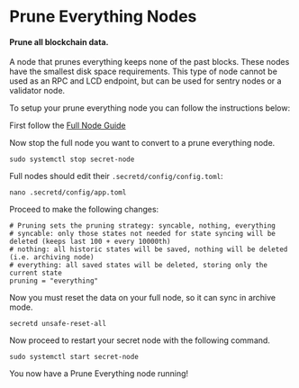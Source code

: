 # Prune Everything Nodes

#### Prune all blockchain data. <a href="#prune-all-blockchain-data" id="prune-all-blockchain-data"></a>

A node that prunes everything keeps none of the past blocks. These nodes have the smallest disk space requirements. This type of node cannot be used as an RPC and LCD endpoint, but can be used for sentry nodes or a validator node.

To setup your prune everything node you can follow the instructions below:

First follow the [Full Node Guide](https://docs.scrt.network/node-guides/run-full-node-mainnet.html)

Now stop the full node you want to convert to a prune everything node.

```
sudo systemctl stop secret-node
```

Full nodes should edit their `.secretd/config/config.toml`:

```
nano .secretd/config/app.toml
```

Proceed to make the following changes:

```
# Pruning sets the pruning strategy: syncable, nothing, everything
# syncable: only those states not needed for state syncing will be deleted (keeps last 100 + every 10000th)
# nothing: all historic states will be saved, nothing will be deleted (i.e. archiving node)
# everything: all saved states will be deleted, storing only the current state
pruning = "everything"
```

Now you must reset the data on your full node, so it can sync in archive mode.

```
secretd unsafe-reset-all
```

Now proceed to restart your secret node with the following command.

```
sudo systemctl start secret-node
```

You now have a Prune Everything node running!
